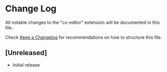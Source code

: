 # Change Log

All notable changes to the "co-editor" extension will be documented in this file.

Check [Keep a Changelog](http://keepachangelog.com/) for recommendations on how to structure this file.

## [Unreleased]

- Initial release
